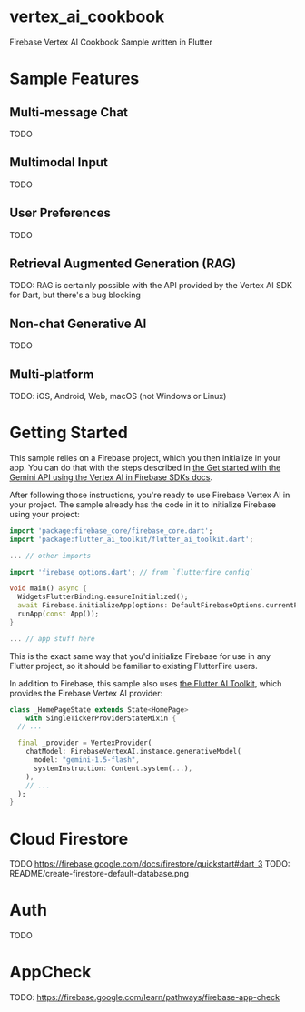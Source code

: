 # vertex_ai_cookbook

Firebase Vertex AI Cookbook Sample written in Flutter

# Sample Features
## Multi-message Chat
TODO

## Multimodal Input
TODO

## User Preferences
TODO

## Retrieval Augmented Generation (RAG)
TODO: RAG is certainly possible with the API provided by the Vertex AI SDK for Dart, but there's a bug blocking

## Non-chat Generative AI
TODO

## Multi-platform
TODO: iOS, Android, Web, macOS (not Windows or Linux)

# Getting Started

This sample relies on a Firebase project, which you then initialize in your app. You can do that with the steps described in [the Get started with the Gemini API using the Vertex AI in Firebase SDKs docs](https://firebase.google.com/docs/vertex-ai/get-started?platform=flutter).

After following those instructions, you're ready to use Firebase Vertex AI in your project. The sample already has the code in it to  initialize Firebase using your project:

```dart
import 'package:firebase_core/firebase_core.dart';
import 'package:flutter_ai_toolkit/flutter_ai_toolkit.dart';

... // other imports

import 'firebase_options.dart'; // from `flutterfire config`

void main() async {
  WidgetsFlutterBinding.ensureInitialized();
  await Firebase.initializeApp(options: DefaultFirebaseOptions.currentPlatform);
  runApp(const App());
}

... // app stuff here
```

This is the exact same way that you'd initialize Firebase for use in any Flutter project, so it should be familiar to existing FlutterFire users.

In addition to Firebase, this sample also uses [the Flutter AI Toolkit](https://github.com/csells/flutter_ai_toolkit), which provides the Firebase Vertex AI provider:

```dart
class _HomePageState extends State<HomePage>
    with SingleTickerProviderStateMixin {
  // ...

  final _provider = VertexProvider(
    chatModel: FirebaseVertexAI.instance.generativeModel(
      model: "gemini-1.5-flash",
      systemInstruction: Content.system(...),
    ),
    // ...
  );
}
```
# Cloud Firestore
TODO
https://firebase.google.com/docs/firestore/quickstart#dart_3
TODO: README/create-firestore-default-database.png

# Auth
TODO

# AppCheck
TODO: https://firebase.google.com/learn/pathways/firebase-app-check

